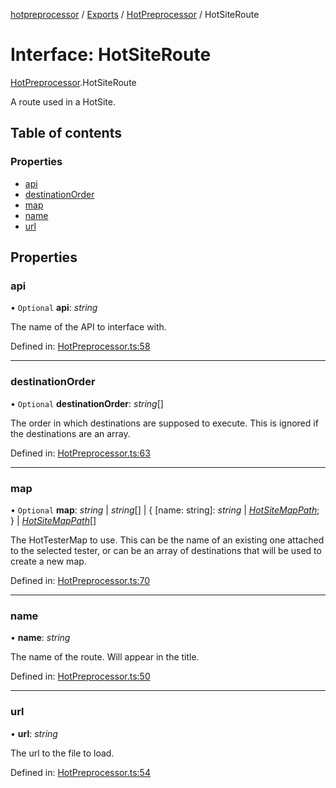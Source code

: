 [hotpreprocessor](../README.md) / [Exports](../modules.md) / [HotPreprocessor](../modules/hotpreprocessor.md) / HotSiteRoute

# Interface: HotSiteRoute

[HotPreprocessor](../modules/hotpreprocessor.md).HotSiteRoute

A route used in a HotSite.

## Table of contents

### Properties

- [api](hotpreprocessor.hotsiteroute.md#api)
- [destinationOrder](hotpreprocessor.hotsiteroute.md#destinationorder)
- [map](hotpreprocessor.hotsiteroute.md#map)
- [name](hotpreprocessor.hotsiteroute.md#name)
- [url](hotpreprocessor.hotsiteroute.md#url)

## Properties

### api

• `Optional` **api**: *string*

The name of the API to interface with.

Defined in: [HotPreprocessor.ts:58](https://github.com/OurFreeLight/HotPreprocessor/blob/6714234/src/HotPreprocessor.ts#L58)

___

### destinationOrder

• `Optional` **destinationOrder**: *string*[]

The order in which destinations are supposed to execute. This is
ignored if the destinations are an array.

Defined in: [HotPreprocessor.ts:63](https://github.com/OurFreeLight/HotPreprocessor/blob/6714234/src/HotPreprocessor.ts#L63)

___

### map

• `Optional` **map**: *string* \| *string*[] \| { [name: string]: *string* \| [*HotSiteMapPath*](hotpreprocessor.hotsitemappath.md);  } \| [*HotSiteMapPath*](hotpreprocessor.hotsitemappath.md)[]

The HotTesterMap to use. This can be the name of an
existing one attached to the selected tester, or
can be an array of destinations that will be used to
create a new map.

Defined in: [HotPreprocessor.ts:70](https://github.com/OurFreeLight/HotPreprocessor/blob/6714234/src/HotPreprocessor.ts#L70)

___

### name

• **name**: *string*

The name of the route. Will appear in the title.

Defined in: [HotPreprocessor.ts:50](https://github.com/OurFreeLight/HotPreprocessor/blob/6714234/src/HotPreprocessor.ts#L50)

___

### url

• **url**: *string*

The url to the file to load.

Defined in: [HotPreprocessor.ts:54](https://github.com/OurFreeLight/HotPreprocessor/blob/6714234/src/HotPreprocessor.ts#L54)
